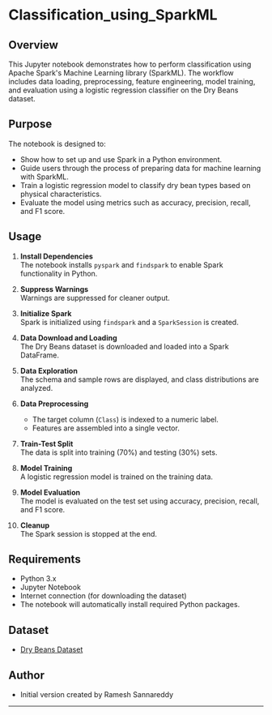 # Classification_using_SparkML

## Overview

This Jupyter notebook demonstrates how to perform classification using Apache Spark's Machine Learning library (SparkML). The workflow includes data loading, preprocessing, feature engineering, model training, and evaluation using a logistic regression classifier on the Dry Beans dataset.

## Purpose

The notebook is designed to:
- Show how to set up and use Spark in a Python environment.
- Guide users through the process of preparing data for machine learning with SparkML.
- Train a logistic regression model to classify dry bean types based on physical characteristics.
- Evaluate the model using metrics such as accuracy, precision, recall, and F1 score.

## Usage

1. **Install Dependencies**  
   The notebook installs `pyspark` and `findspark` to enable Spark functionality in Python.

2. **Suppress Warnings**  
   Warnings are suppressed for cleaner output.

3. **Initialize Spark**  
   Spark is initialized using `findspark` and a `SparkSession` is created.

4. **Data Download and Loading**  
   The Dry Beans dataset is downloaded and loaded into a Spark DataFrame.

5. **Data Exploration**  
   The schema and sample rows are displayed, and class distributions are analyzed.

6. **Data Preprocessing**  
   - The target column (`Class`) is indexed to a numeric label.
   - Features are assembled into a single vector.

7. **Train-Test Split**  
   The data is split into training (70%) and testing (30%) sets.

8. **Model Training**  
   A logistic regression model is trained on the training data.

9. **Model Evaluation**  
   The model is evaluated on the test set using accuracy, precision, recall, and F1 score.

10. **Cleanup**  
    The Spark session is stopped at the end.

## Requirements

- Python 3.x
- Jupyter Notebook
- Internet connection (for downloading the dataset)
- The notebook will automatically install required Python packages.

## Dataset

- [Dry Beans Dataset](https://cf-courses-data.s3.us.cloud-object-storage.appdomain.cloud/IBM-BD0231EN-SkillsNetwork/datasets/drybeans.csv)

## Author

- Initial version created by Ramesh Sannareddy

---